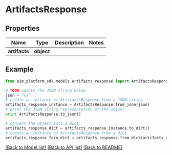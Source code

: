 # ArtifactsResponse


## Properties
Name | Type | Description | Notes
------------ | ------------- | ------------- | -------------
**artifacts** | **object** |  | 

## Example

```python
from aim_platform_sdk.models.artifacts_response import ArtifactsResponse

# TODO update the JSON string below
json = "{}"
# create an instance of ArtifactsResponse from a JSON string
artifacts_response_instance = ArtifactsResponse.from_json(json)
# print the JSON string representation of the object
print ArtifactsResponse.to_json()

# convert the object into a dict
artifacts_response_dict = artifacts_response_instance.to_dict()
# create an instance of ArtifactsResponse from a dict
artifacts_response_form_dict = artifacts_response.from_dict(artifacts_response_dict)
```
[[Back to Model list]](../README.md#documentation-for-models) [[Back to API list]](../README.md#documentation-for-api-endpoints) [[Back to README]](../README.md)



